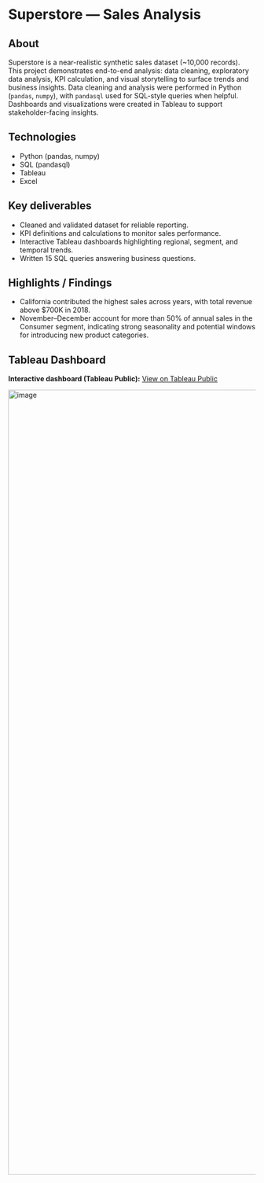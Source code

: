 # Superstore — Sales Analysis

## About
Superstore is a near-realistic synthetic sales dataset (~10,000 records). This project demonstrates end-to-end analysis: data cleaning, exploratory data analysis, KPI calculation, and visual storytelling to surface trends and business insights. Data cleaning and analysis were performed in Python (`pandas`, `numpy`), with `pandasql` used for SQL-style queries when helpful. Dashboards and visualizations were created in Tableau to support stakeholder-facing insights.

## Technologies
- Python (pandas, numpy)  
- SQL (pandasql)  
- Tableau  
- Excel

## Key deliverables
- Cleaned and validated dataset for reliable reporting.  
- KPI definitions and calculations to monitor sales performance.  
- Interactive Tableau dashboards highlighting regional, segment, and temporal trends.  
- Written 15 SQL queries answering business questions.

## Highlights / Findings
- California contributed the highest sales across years, with total revenue above $700K in 2018.  
- November–December account for more than 50% of annual sales in the Consumer segment, indicating strong seasonality and potential windows for introducing new product categories.

## Tableau Dashboard
**Interactive dashboard (Tableau Public):** [View on Tableau Public](https://public.tableau.com/app/profile/ayan.abbas/viz/SuperStoreSalesDashboard_17557743982790/Dashboard1)

<img width="2398" height="1598" alt="image" src="https://github.com/user-attachments/assets/fb358d89-73bf-4c13-813e-dde5f9d403ea" />
